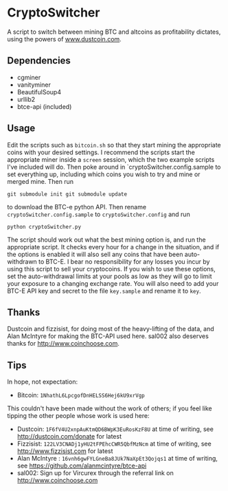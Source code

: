 CryptoSwitcher
==============

A script to switch between mining BTC and altcoins as profitability dictates,
using the powers of www.dustcoin.com.

Dependencies
---
* cgminer
* vanityminer
* BeautifulSoup4
* urllib2
* btce-api (included)

Usage
---
Edit the scripts such as `bitcoin.sh` so that they start mining the appropriate
coins with your desired settings. I recommend the scripts start the appropriate
miner inside a `screen` session, which the two example scripts I've included
will do. Then poke around in `cryptoSwitcher.config.sample to set everything
up, including which coins you wish to try and mine or merged mine. Then run
    
    git submodule init git submodule update

to download the BTC-e python API. Then rename `cryptoSwitcher.config.sample` to
`cryptoSwitcher.config` and run
 
    python cryptoSwitcher.py

The script should work out what the best mining option is, and run the
appropriate script. It checks every hour for a change in the situation, and if
the options is enabled it will also sell any coins that have been
auto-withdrawn to BTC-E.  I bear no responsibility for any losses you incur by
using this script to sell your cryptocoins. If you wish to use these options,
set the auto-withdrawal limits at your pools as low as they will go to limit
your exposure to a changing exchange rate. You will also need to add your BTC-E
API key and secret to the file `key.sample` and rename it to `key`.

Thanks
---
Dustcoin and fizzisist, for doing most of the heavy-lifting of the data,
and Alan McIntyre for making the BTC-API used here. sal002 also deserves
thanks for http://www.coinchoose.com.

Tips
---
In hope, not expectation:

* Bitcoin: `1NhathL6LpcgofDnHELSS6Hej6kU9xrVgp`

This couldn't have been made without the work of others; if you feel like
tipping the other people whose work is used here:

* Dustcoin: `1F6fV4U2xnpAuKtmQD6BWpK3EuRosKzF8U` at time of writing, see http://dustcoin.com/donate for latest
* Fizzisist: `122LV3CNADj1yHU2tFPEhcCWR5QbfMzNcm` at time of writing, see http://www.fizzisist.com for latest
* Alan McIntyre : `16vnh6gwFYLGneBa8JUk7NaXpEt3Qojqs1` at time of writing, see https://github.com/alanmcintyre/btce-api
* sal002: Sign up for Vircurex through the referral link on http://www.coinchoose.com
